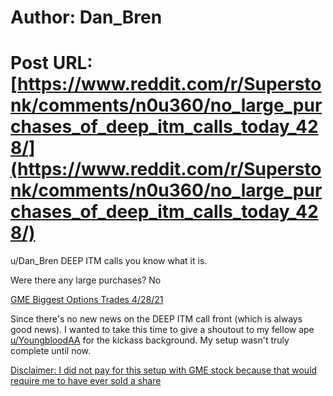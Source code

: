 # Author: Dan_Bren
# Post URL: [https://www.reddit.com/r/Superstonk/comments/n0u360/no_large_purchases_of_deep_itm_calls_today_428/](https://www.reddit.com/r/Superstonk/comments/n0u360/no_large_purchases_of_deep_itm_calls_today_428/)


u/Dan_Bren DEEP ITM calls you know what it is.

Were there any large purchases? No

[GME Biggest Options Trades 4/28/21](https://preview.redd.it/otxd0ghen0w61.png?width=1223&format=png&auto=webp&s=edf36746144054f0251f435f5291353fbbe982da)

Since there's no new news on the DEEP ITM call front (which is always good news). I wanted to take this time to give a shoutout to my fellow ape [u/YoungbloodAA](https://www.reddit.com/user/YoungbloodAA/) for the kickass background. My setup wasn't truly complete until now.

[Disclaimer: I did not pay for this setup with GME stock because that would require me to have ever sold a share](https://preview.redd.it/kbmp96lzo0w61.jpg?width=3818&format=pjpg&auto=webp&s=540511231bf94874a88b3e04d0a0d70e06dd5e76)